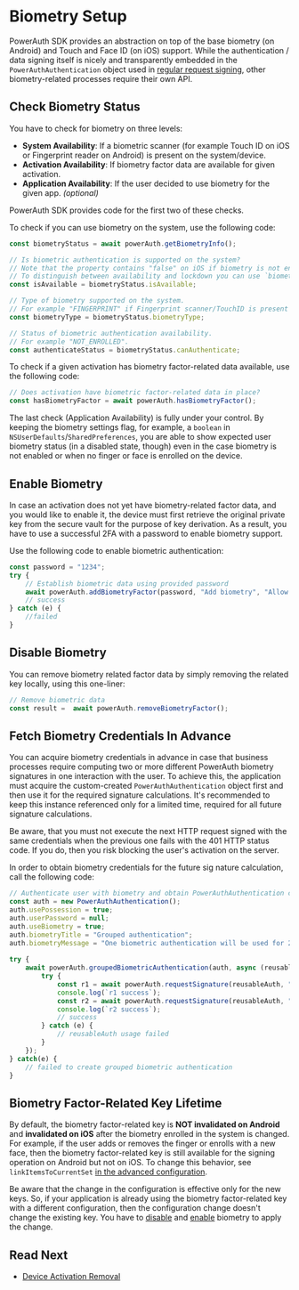 # Biometry Setup

PowerAuth SDK provides an abstraction on top of the base biometry (on Android) and Touch and Face ID (on iOS) support. While the authentication / data signing itself is nicely and transparently embedded in the `PowerAuthAuthentication` object used in [regular request signing](Data-Signing.md), other biometry-related processes require their own API.

## Check Biometry Status

You have to check for biometry on three levels:

- **System Availability**: If a biometric scanner (for example Touch ID on iOS or Fingerprint reader on Android) is present on the system/device.
- **Activation Availability**: If biometry factor data are available for given activation.
- **Application Availability**: If the user decided to use biometry for the given app. _(optional)_

PowerAuth SDK provides code for the first two of these checks.

To check if you can use biometry on the system, use the following code:

```javascript
const biometryStatus = await powerAuth.getBiometryInfo();

// Is biometric authentication is supported on the system?
// Note that the property contains "false" on iOS if biometry is not enrolled or if it has been locked down. 
// To distinguish between availability and lockdown you can use `biometryType` and `canAuthenticate`.
const isAvailable = biometryStatus.isAvailable;

// Type of biometry supported on the system.
// For example "FINGERPRINT" if Fingerprint scanner/TouchID is present on the device
const biometryType = biometryStatus.biometryType;

// Status of biometric authentication availability.
// For example "NOT_ENROLLED". 
const authenticateStatus = biometryStatus.canAuthenticate;
```

To check if a given activation has biometry factor-related data available, use the following code:

```javascript
// Does activation have biometric factor-related data in place?
const hasBiometryFactor = await powerAuth.hasBiometryFactor();
```

The last check (Application Availability) is fully under your control. By keeping the biometry settings flag, for example, a `boolean` in `NSUserDefaults`/`SharedPreferences`, you are able to show expected user biometry status (in a disabled state, though) even in the case biometry is not enabled or when no finger or face is enrolled on the device.

## Enable Biometry

In case an activation does not yet have biometry-related factor data, and you would like to enable it, the device must first retrieve the original private key from the secure vault for the purpose of key derivation. As a result, you have to use a successful 2FA with a password to enable biometry support.

Use the following code to enable biometric authentication:

```javascript
const password = "1234";
try {
    // Establish biometric data using provided password
    await powerAuth.addBiometryFactor(password, "Add biometry", "Allow biometry factor");
    // success
} catch (e) {
    //failed
}
```

## Disable Biometry

You can remove biometry related factor data by simply removing the related key locally, using this one-liner:

```javascript
// Remove biometric data
const result =  await powerAuth.removeBiometryFactor();
```

## Fetch Biometry Credentials In Advance

You can acquire biometry credentials in advance in case that business processes require computing two or more different PowerAuth biometry signatures in one interaction with the user. To achieve this, the application must acquire the custom-created `PowerAuthAuthentication` object first and then use it for the required signature calculations. It's recommended to keep this instance referenced only for a limited time, required for all future signature calculations.

Be aware, that you must not execute the next HTTP request signed with the same credentials when the previous one fails with the 401 HTTP status code. If you do, then you risk blocking the user's activation on the server.

In order to obtain biometry credentials for the future sig  nature calculation, call the following code:

```javascript
// Authenticate user with biometry and obtain PowerAuthAuthentication credentials for future signature calculation.
const auth = new PowerAuthAuthentication();
auth.usePossession = true;
auth.userPassword = null;
auth.useBiometry = true;
auth.biometryTitle = "Grouped authentication";
auth.biometryMessage = "One biometric authentication will be used for 2 operations.";
    
try {
    await powerAuth.groupedBiometricAuthentication(auth, async (reusableAuth) => {
        try {
            const r1 = await powerAuth.requestSignature(reusableAuth, "POST", "/operation/test", "{jsonbody: \"test1\"}");
            console.log(`r1 success`);
            const r2 = await powerAuth.requestSignature(reusableAuth, "POST", "/operation/test2", "{jsonbody: \"test2\"}");
            console.log(`r2 success`);
            // success
        } catch (e) {
            // reusableAuth usage failed    
        }
    });
} catch(e) {
    // failed to create grouped biometric authentication
}
```

## Biometry Factor-Related Key Lifetime

By default, the biometry factor-related key is **NOT invalidated on Android** and **invalidated on iOS** after the biometry enrolled in the system is changed. For example, if the user adds or removes the finger or enrolls with a new face, then the biometry factor-related key is still available for the signing operation on Android but not on iOS. To change this behavior, see `linkItemsToCurrentSet` [in the advanced configuration](Configuration.md#advanced-configuration). 

Be aware that the change in the configuration is effective only for the new keys. So, if your application is already using the biometry factor-related key with a different configuration, then the configuration change doesn't change the existing key. You have to [disable](#disable-biometry) and [enable](#enable-biometry) biometry to apply the change.

## Read Next

- [Device Activation Removal](Device-Activation-Removal.md)
